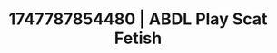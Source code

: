 ---
categories:
- Asian
- Erotic art direction
- Choking kink
- Heat of the moment
- Modest MILF
image: /assets/images/1747787854480.jpg
layout: post
seo:
  description: Featured content with sensual ABDL Play, Scat Fetish. HD images available.
  keywords: ABDL Play, Scat Fetish
  og_image: /assets/images/1747787854480.jpg
  schema_type: VisualArtwork
tags:
- ABDL Play
- '#1747787854480'
- Scat Fetish
title: 1747787854480 | ABDL Play Scat Fetish
---
